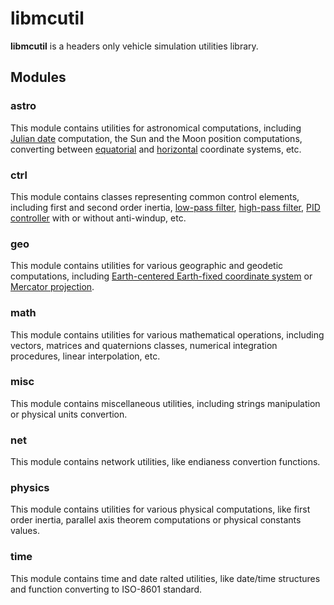 # libmcutil
**libmcutil** is a headers only vehicle simulation utilities library.

## Modules

### astro
This module contains utilities for astronomical computations, including [Julian date](https://en.wikipedia.org/wiki/Julian_day) computation, the Sun and the Moon position computations, converting between [equatorial](https://en.wikipedia.org/wiki/Equatorial_coordinate_system) and [horizontal](https://en.wikipedia.org/wiki/Horizontal_coordinate_system) coordinate systems, etc.

### ctrl
This module contains classes representing common control elements, including first and second order inertia, [low-pass filter](https://en.wikipedia.org/wiki/Low-pass_filter), [high-pass filter](https://en.wikipedia.org/wiki/High-pass_filter), [PID controller](https://en.wikipedia.org/wiki/Proportional%E2%80%93integral%E2%80%93derivative_controller) with or without anti-windup, etc.

### geo
This module contains utilities for various geographic and geodetic computations, including [Earth-centered Earth-fixed coordinate system](https://en.wikipedia.org/wiki/Earth-centered,_Earth-fixed_coordinate_system) or [Mercator projection](https://en.wikipedia.org/wiki/Mercator_projection).

### math
This module contains utilities for various mathematical operations, including vectors, matrices and quaternions classes, numerical integration procedures, linear interpolation, etc.

### misc
This module contains miscellaneous utilities, including strings manipulation or physical units convertion.

### net
This module contains network utilities, like endianess convertion functions.

### physics
This module contains utilities for various physical computations, like first order inertia, parallel axis theorem computations or physical constants values.

### time
This module contains time and date ralted utilities, like date/time structures and function converting to ISO-8601 standard.
